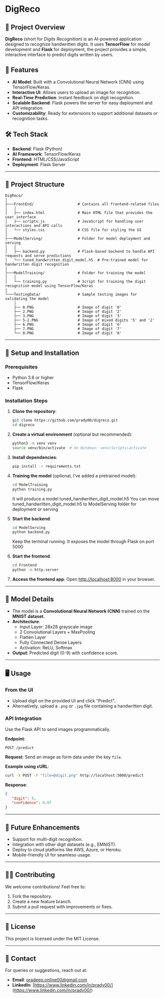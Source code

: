 # DigReco

## 🚀 Project Overview
**DigReco** (short for *Digits Recognition*) is an AI-powered application designed to recognize handwritten digits. It uses **TensorFlow** for model development and **Flask** for deployment, the project provides a simple, interactive interface to predict digits written by users.

## 🎯 Features
- **AI Model**: Built with a Convolutional Neural Network (CNN) using TensorFlow/Keras.
- **Interactive UI**: Allows users to upload an image for recognition.
- **Real-Time Prediction**: Instant feedback on digit recognition.
- **Scalable Backend**: Flask powers the server for easy deployment and API integration.
- **Customizability**: Ready for extensions to support additional datasets or recognition tasks.

## 🛠️ Tech Stack
- **Backend**: Flask (Python)
- **AI Framework**: TensorFlow/Keras
- **Frontend**: HTML/CSS/JavaScript
- **Deployment**: Flask Server

---

## 📂 Project Structure

```
DigReco/
│
├───FrontEnd/                    # Contains all frontend-related files
│   │
│   ├── index.html               # Main HTML file that provides the user interface
│   ├── scripts.js               # JavaScript for handling user interactions and API calls
│   └── styles.css               # CSS file for styling the UI
│
├───ModelServing/                # Folder for model deployment and serving
│   │
│   ├── backend.py               # Flask-based backend to handle API requests and serve predictions
│   └── tuned_handwritten_digit_model.h5  # Pre-trained model for handwritten digit recognition
│
├───ModelTraining/               # Folder for training the model
│   │
│   └── training.py              # Script for training the digit recognition model using TensorFlow/Keras
│
└───TestingData/                 # Sample testing images for validating the model
    │
    ├── 0.PNG                    # Image of digit '0'
    ├── 2.PNG                    # Image of digit '2'
    ├── 3.PNG                    # Image of digit '3'
    ├── 5-2.PNG                  # Image of mixed digits '5' and '2'
    ├── 6.PNG                    # Image of digit '6'
    ├── 7.PNG                    # Image of digit '7'
    └── 8.PNG                    # Image of digit '8'

```

---

## 🔧 Setup and Installation

### Prerequisites
- Python 3.8 or higher
- TensorFlow/Keras
- Flask

### Installation Steps

1. **Clone the repository**:
   ```bash
   git clone https://github.com/prady00/digreco.git
   cd digreco
   ```

2. **Create a virtual environment** (optional but recommended):
   ```bash
   python3 -m venv venv
   source venv/bin/activate  # On Windows: venv\Scripts\activate
   ```

3. **Install dependencies**:
   ```bash
   pip install -r requirements.txt
   ```

4. **Training the model** (optional, I've added a pretrained model):
   ```bash
   cd ModelTraining
   python training.py
   ```
    It will produce a model tuned_handwritten_digit_model.h5 
    You can move tuned_handwritten_digit_model.h5 to ModelServing folder for deployment or serving

5. **Start the backend**:
    ```bash
    cd ModelServing
    python backend.py
    ```
    Keep the terminal running. It exposes the model through Flask on port 5000
   
6. **Start the frontend**:
    ```bash
    cd Frontend
    python -m http.server
    ```

7. **Access the frontend app**:
   Open [http://localhost:8000](http://localhost:8000) in your browser.

---

## 🧠 Model Details
- The model is a **Convolutional Neural Network (CNN)** trained on the **MNIST dataset**.
- **Architecture**:
   - Input Layer: 28x28 grayscale image
   - 2 Convolutional Layers + MaxPooling
   - Flatten Layer
   - Fully Connected Dense Layers
   - Activation: ReLU, Softmax
- **Output**: Predicted digit (0-9) with confidence score.

---

## 🖥️ Usage

### From the UI
- Upload digit on the provided UI and click "Predict".
- Alternatively, upload a `.png` or `.jpg` file containing a handwritten digit.

### API Integration
Use the Flask API to send images programmatically.

**Endpoint**:
```
POST /predict
```

**Request**:
Send an image as form data under the key `file`.

**Example using cURL**:
```bash
curl -X POST -F "file=@digit.png" http://localhost:5000/predict
```

**Response**:
```json
{
   "digit": 5,
   "confidence": 0.97
}
```

---

## 🚀 Future Enhancements
- Support for multi-digit recognition.
- Integration with other digit datasets (e.g., EMNIST).
- Deploy to cloud platforms like AWS, Azure, or Heroku.
- Mobile-friendly UI for seamless usage.

---

## 👨‍💻 Contributing
We welcome contributions! Feel free to:
1. Fork the repository.
2. Create a new feature branch.
3. Submit a pull request with improvements or fixes.

---

## 📜 License
This project is licensed under the MIT License.

---

## 🤝 Contact
For queries or suggestions, reach out at:
- **Email**: pradeep.online00@gmail.com
- **LinkedIn**: [https://www.linkedin.com/in/prady00/] (https://www.linkedin.com/in/prady00/)
